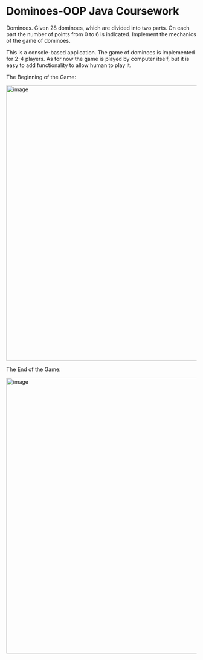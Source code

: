# Dominoes-OOP Java Coursework

Dominoes. Given 28 dominoes, which are divided into two
parts. On each part the number of points from 0 to 6 is indicated.
Implement the mechanics of the game of dominoes.

This is a console-based application. The game of dominoes is implemented for 2-4 players. 
As for now the game is played by computer itself, but it is easy to add functionality to allow human to play it.


The Beginning of the Game:

<img width="729" alt="image" src="https://user-images.githubusercontent.com/36933268/208236641-c12d0afd-86db-43ea-8270-0deba970813d.png">



The End of the Game:

<img width="730" alt="image" src="https://user-images.githubusercontent.com/36933268/208236617-f71fca7e-7ca0-4891-986e-734b45b2d5d2.png">
